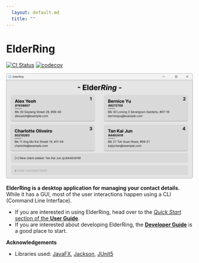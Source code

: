 ```yaml
---
  layout: default.md
  title: ""
---
```


# ElderRing

[![CI Status](https://github.com/AY2526S1-CS2103T-T14-4/tp/actions/workflows/gradle.yml/badge.svg)](https://github.com/AY2526S1-CS2103T-T14-4/tp/actions)
[![codecov](https://codecov.io/gh/AY2526S1-CS2103T-T14-4/tp/branch/master/graph/badge.svg)](https://app.codecov.io/gh/AY2526S1-CS2103T-T14-4/tp)

![Ui](images/Ui.png)

**ElderRing is a desktop application for managing your contact details.** While it has a GUI, most of the user interactions happen using a CLI (Command Line Interface).

* If you are interested in using ElderRing, head over to the [_Quick Start_ section of the **User Guide**](UserGuide.html#quick-start).
* If you are interested about developing ElderRing, the [**Developer Guide**](DeveloperGuide.html) is a good place to start.



**Acknowledgements**

* Libraries used: [JavaFX](https://openjfx.io/), [Jackson](https://github.com/FasterXML/jackson), [JUnit5](https://github.com/junit-team/junit5)
